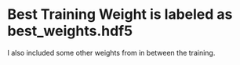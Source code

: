 # Best Training Weight is labeled as best_weights.hdf5 
I also included some other weights from in between the training.
